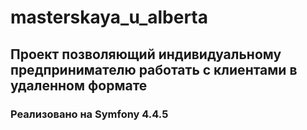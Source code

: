 # masterskaya_u_alberta
Проект позволяющий индивидуальному предпринимателю работать с клиентами в удаленном формате
--
### Реализовано на Symfony 4.4.5

